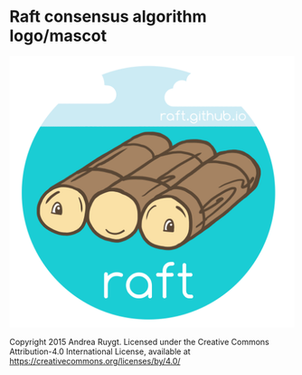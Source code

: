 # Raft consensus algorithm logo/mascot

![logo](annie-sticker.png)

Copyright 2015 Andrea Ruygt.
Licensed under the Creative Commons Attribution-4.0 International
License, available at https://creativecommons.org/licenses/by/4.0/
